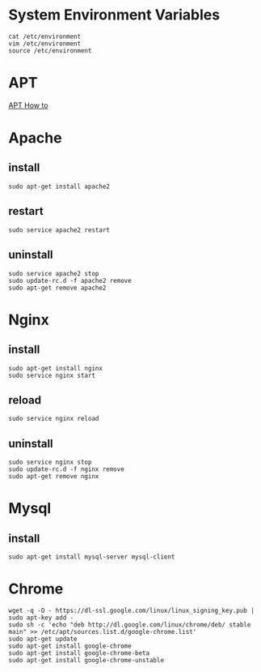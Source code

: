 # System Environment Variables

    cat /etc/environment
    vim /etc/environment
    source /etc/environment

# APT

[APT How to](https://help.ubuntu.com/community/AptGet/Howto)

# Apache

## install

    sudo apt-get install apache2

## restart

    sudo service apache2 restart

## uninstall

    sudo service apache2 stop
    sudo update-rc.d -f apache2 remove
    sudo apt-get remove apache2

# Nginx

## install

    sudo apt-get install nginx
    sudo service nginx start

## reload

    sudo service nginx reload

## uninstall

    sudo service nginx stop
    sudo update-rc.d -f nginx remove
    sudo apt-get remove nginx

# Mysql

## install

    sudo apt-get install mysql-server mysql-client

# Chrome

    wget -q -O - https://dl-ssl.google.com/linux/linux_signing_key.pub | sudo apt-key add -
    sudo sh -c 'echo "deb http://dl.google.com/linux/chrome/deb/ stable main" >> /etc/apt/sources.list.d/google-chrome.list'
    sudo apt-get update
    sudo apt-get install google-chrome
    sudo apt-get install google-chrome-beta
    sudo apt-get install google-chrome-unstable

